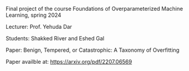 Final project of the course Foundations of Overparameterized Machine Learning, spring 2024

Lecturer: Prof. Yehuda Dar

Students: Shakked River and Eshed Gal

Paper: Benign, Tempered, or Catastrophic: A Taxonomy of Overfitting

Paper availble at: https://arxiv.org/pdf/2207.06569
